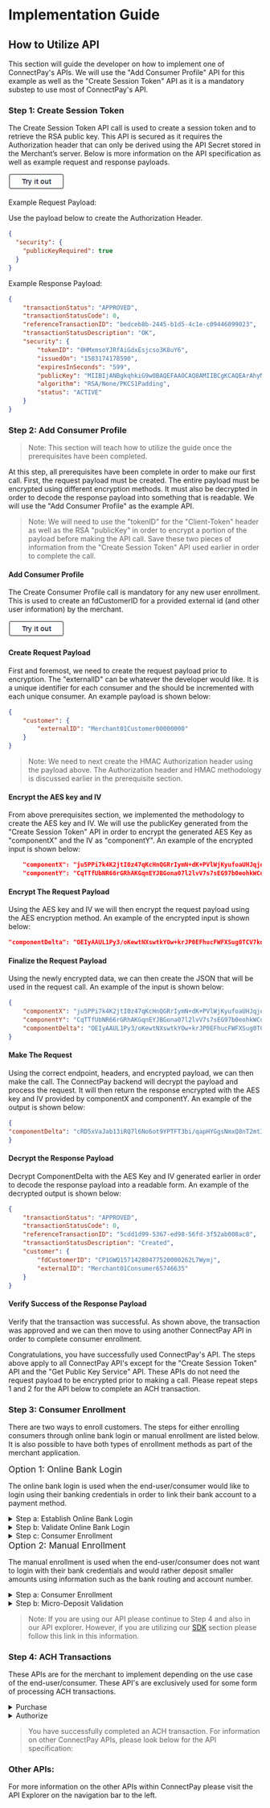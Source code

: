# Implementation Guide  

## How to Utilize API
This section will guide the developer on how to implement one of ConnectPay's APIs. We will use the "Add Consumer Profile" API for this example as well as the "Create Session Token" API as it is a mandatory substep to use most of ConnectPay's API.

###  Step 1: Create Session Token
<p>
The Create Session Token API call is used to create a session token and to retrieve the RSA public key. This API is secured as it requires the Authorization header that can only be derived using the API Secret stored in the Merchant’s server. Below is more information on the API specification as well as example request and response payloads. <p>

[![](/assets/images/button.png '')](https://qa-developer.fiserv.com/product/ConnectPay/api/?type=post&path=/security/createsessiontoken&branch=develop&version=1.0.0)


Example Request Payload:

Use the payload below to create the Authorization Header.
```json
{
  "security": {
    "publicKeyRequired": true
  }
}
```

Example Response Payload:
```json
{
    "transactionStatus": "APPROVED",
    "transactionStatusCode": 0,
    "referenceTransactionID": "bedceb8b-2445-b1d5-4c1e-c09446099023",
    "transactionStatusDescription": "OK",
    "security": {
        "tokenID": "0HMxmsoYJRfAiGdxEsjcso3K8uY6",
        "issuedOn": "1583174178590",
        "expiresInSeconds": "599",
        "publicKey": "MIIBIjANBgkqhkiG9w0BAQEFAAOCAQ8AMIIBCgKCAQEArAhyMQmqTL798rKAixN9jtnp4SFF5PVpqc/HKNprSSoaANsnpJLSTRLFMCuQIa2dcgFZM+nSPvSCGowD65/tMWBHTWfeXiSV1xWmhPdEQRocmUaRp3HoEO3RU1n5os9jQLMGEcyxopgtTvUydJSrjLWNGcC9UC50HIEBEOBqycRvqlI/oRO1oBIx8UPAe/dGKTO8Bx8f6J4Lyi5ilW0gFFYSni/Krg/fMrxu6luyGmBOr2H9zy6fv+8dLQd0LEoOAaZ/2RLfcTPnheyV7eUOvOS4DGISiQBRpXyu9Zlo1B3GbiXX8NkfCo2ByDq+6gELji7Tr+gT+zuj+5H12eQIDAQAB",
        "algorithm": "RSA/None/PKCS1Padding",
        "status": "ACTIVE"
    }
}
```
### Step 2: Add Consumer Profile
> Note: This section will teach how to utilize the guide once the prerequisites have been completed.

At this step, all prerequisites have been complete in order to make our first call. First, the request payload must be created. The entire payload must be encrypted using different encryption methods. It must also be decrypted in order to decode the response payload into something that is readable. We will use the "Add Consumer Profile" as the example API. 

> Note: We will need to use the "tokenID" for the "Client-Token" header as well as the RSA "publicKey" in order to encrypt a portion of the payload before making the API call. Save these two pieces of information from the "Create Session Token" API used earlier in order to complete the call.


#### Add Consumer Profile
The Create Consumer Profile call is mandatory for any new user enrollment. This is used to create an fdCustomerID for a provided external id (and other user information) by the merchant. <p>

[![](/assets/images/button.png '')](https://qa-developer.fiserv.com/product/ConnectPay/api/?type=post&path=/consumerprofile/add&branch=develop&version=1.0.0)

#### Create Request Payload
First and foremost, we need to create the request payload prior to encryption. The "externalID" can be whatever the developer would like. It is a unique identifier for each consumer and the should be incremented with each unique consumer. An example payload is shown below:
```json
{
    "customer": {
        "externalID": "Merchant01Customer00000000"
    }
}
```

>Note: We need to next create the HMAC Authorization header using the payload above. The Authorization header and HMAC methodology is discussed earlier in the prerequisite section.

#### Encrypt the AES key and IV
From above prerequisites section, we implemented the methodology to create the AES key and IV. We will use the publicKey generated from the "Create Session Token" API in order to encrypt the generated AES Key as "componentX" and the IV as "componentY". An example of the encrypted input is shown below:
```json
    "componentX": "ju5PPi7k4K2jtI0z47qKcHnQGRrIymN+dK+PVlWjKyufoaUHJqjqOAbjsQZ0q3sLciBkEVWm5jGbWQoGf2e9Us+yfYu8ua2hz3wOIRSymHdx8qKuoexQiKhLWnp/GAL0+TIdzb/CvNijuJkOe1XSzEoFdFjYgRNMV8LJM3G/izn48kZm9gexM/iJenJyzwFoqXJc7EcWrC3C0RlkBF5jTgZzTGCvBpxDq4pw3CjFDsGvFy5Gg26B1KRcRDctrFpLV697QAW//hWyS91NYB68S3TIo/B6/LfUjj9bOY3fM+i+5BY2oV7zbLLyvA+CKfLFRBoXtevfBJyndrUDFD0EBA==",
    "componentY": "CqTTfUbNR66rGRhAKGqnEYJBGona07l2lvV7s7sEG97b0eohkWCqcw/XhCSy2+A6rYxhhuvvQ+orjfmCzssIl4Uz+4gu3GE3lfMGeykjRuhipyV+fjnjOBcw/VDOg3IXffr4Oe/isRYTZ5gp0uht89Rpu9VXfWktKH5uEJiZdNyD9TY+xZ2Ekwc6trDjTSFPbxVNaITJGqMBFsuWXGcHvaqoo6bC7Q9r/pVsUHq5KDdoi0zuW+xBilMxk/hZE8fBifXkUZ+KGGibyHlseh/uH9U32UHgvyVSsiUjI1j44WNulRnvfN7Mi5HozJTiYbX2iGrL5QQLKkQIWQPWV37VgQ=="
```

#### Encrypt The Request Payload
Using the AES key and IV we will then encrypt the request payload using the AES encryption method. An example of the encrypted input is shown below:
```json
"componentDelta": "OEIyAAUL1Py3/oKewtNXswtkYOw+krJP0EFhucFWFXSug0TCV7kqL67Mk5PTzVqNWTAyPl0lK6ac2EBK3kxskC6WpzpJI4qSv7/9JSfQ7zAYUiKAKPobIXpHAJ7BuHSMlMkv/6UTJvdIRsgDaqfAbD5pqG5KDbRzXpzmLIpVJnGyPCkwwm+F36wGbe1ccuvzDHNL77e6XSmm2LpzO/NAGJRjMGXdLQ9XKFvjr/gK0ruO2gdqglomlvy3MG8BSvLCAYkOL1CAB4wF8ovsfpOAAV92KRdqxeMISntCc0/Fxg7fs9JILmn4ZkgiSgha1CsN"
```

#### Finalize the Request Payload
Using the newly encrypted data, we can then create the JSON that will be used in the request call. An example of the input is shown below:
```json
{
    "componentX": "ju5PPi7k4K2jtI0z47qKcHnQGRrIymN+dK+PVlWjKyufoaUHJqjqOAbjsQZ0q3sLciBkEVWm5jGbWQoGf2e9Us+yfYu8ua2hz3wOIRSymHdx8qKuoexQiKhLWnp/GAL0+TIdzb/CvNijuJkOe1XSzEoFdFjYgRNMV8LJM3G/izn48kZm9gexM/iJenJyzwFoqXJc7EcWrC3C0RlkBF5jTgZzTGCvBpxDq4pw3CjFDsGvFy5Gg26B1KRcRDctrFpLV697QAW//hWyS91NYB68S3TIo/B6/LfUjj9bOY3fM+i+5BY2oV7zbLLyvA+CKfLFRBoXtevfBJyndrUDFD0EBA==",
    "componentY": "CqTTfUbNR66rGRhAKGqnEYJBGona07l2lvV7s7sEG97b0eohkWCqcw/XhCSy2+A6rYxhhuvvQ+orjfmCzssIl4Uz+4gu3GE3lfMGeykjRuhipyV+fjnjOBcw/VDOg3IXffr4Oe/isRYTZ5gp0uht89Rpu9VXfWktKH5uEJiZdNyD9TY+xZ2Ekwc6trDjTSFPbxVNaITJGqMBFsuWXGcHvaqoo6bC7Q9r/pVsUHq5KDdoi0zuW+xBilMxk/hZE8fBifXkUZ+KGGibyHlseh/uH9U32UHgvyVSsiUjI1j44WNulRnvfN7Mi5HozJTiYbX2iGrL5QQLKkQIWQPWV37VgQ==",
    "componentDelta": "OEIyAAUL1Py3/oKewtNXswtkYOw+krJP0EFhucFWFXSug0TCV7kqL67Mk5PTzVqNWTAyPl0lK6ac2EBK3kxskC6WpzpJI4qSv7/9JSfQ7zAYUiKAKPobIXpHAJ7BuHSMlMkv/6UTJvdIRsgDaqfAbD5pqG5KDbRzXpzmLIpVJnGyPCkwwm+F36wGbe1ccuvzDHNL77e6XSmm2LpzO/NAGJRjMGXdLQ9XKFvjr/gK0ruO2gdqglomlvy3MG8BSvLCAYkOL1CAB4wF8ovsfpOAAV92KRdqxeMISntCc0/Fxg7fs9JILmn4ZkgiSgha1CsN"
}
```

#### Make The Request
Using the correct endpoint, headers, and encrypted payload, we can then make the call. The ConnectPay backend will decrypt the payload and process the request. It will then return the response encrypted with the AES key and IV provided by componentX and componentY. An example of the output is shown below:
```json
{
"componentDelta": "cRD5xVaJab13iRQ7l6No6ot9YPTFT3bi/qapHYGgsNmxQ8nT2mtIz7uLLHz5kdp5JEmDjiP1dXMNPg8jP5rIZQf/5dtMfFLq7YL7FQY/boTsd7BoJg7reDeeAk6l9+76gaSAZMIRJGYS4fhy1bgClx2jIeWo4fLlfildeHnghCU1ElR8XhFi3oyd8hU+YEpDENP5IJJMVxjnYChuFX8paVy/SAYFMESBXSTIgPi6Y/kJc/bswlxaa9Yei4GnD+Ny1laVs4HqJp32JJ+NHJIYdZr5117AY0JJxJ9oudnkK6J8oPnnXhLCBGxNCRDJG3AVLRxDnQcds/cSiwAVREHr4nn848IEsUb27wJR7SiDxVaELxme9CNZ1dB0tPYQ1wux3ymWtnUgLfVRFsHH3EeucbHv8uIc8dxcwxZReROzVS8="
}
```

#### Decrypt the Response Payload
Decrypt ComponentDelta with the AES Key and IV generated earlier in order to decode the response payload into a readable form. An example of the decrypted output is shown below:
```json
{
    "transactionStatus": "APPROVED",
    "transactionStatusCode": 0,
    "referenceTransactionID": "5cdd1d99-5367-ed98-56fd-3f52ab008ac8",
    "transactionStatusDescription": "Created",
    "customer": {
        "fdCustomerID": "CP1GWQ15714280477520000262L7Wymj",
        "externalID": "Merchant01Consumer65746635"
    }
}
```

#### Verify Success of the Response Payload
Verify that the transaction was successful. As shown above, the transaction was approved and we can then move to using another ConnectPay API in order to complete consumer enrollment.

Congratulations, you have successfully used ConnectPay's API. The steps above apply to all ConnectPay API's except for the "Create Session Token" API and the "Get Public Key Service" API. These APIs do not need the request payload to be encrypted prior to making a call. Please repeat steps 1 and 2 for the API below to complete an ACH transaction.

### Step 3: Consumer Enrollment
There are two ways to enroll customers. The steps for either enrolling consumers through online bank login or manual enrollment are listed below. It is also possible to have both types of enrollment methods as part of the merchant application.

<!--
type: tab
titles: Online Bank Login, Manual Enrollment
-->

<span style="font-size: 1.25em; color: var(--bs-heading-color)">
Option 1: Online Bank Login
</span>

The online bank login is used when the end-user/consumer would like to login using their banking credentials in order to link their bank account to a payment method.
<details>
<summary>Step a: Establish Online Bank Login</summary>
<br>
Use this as the first step in online bank login process. The output from this service needs to be passed to online bank login processor to initiate the bank login IFRAME.<p>

[![](/assets/images/button.png '')](https://qa-developer.fiserv.com/product/ConnectPay/api/?type=post&path=/onlinebanklogin/establish&branch=develop&version=1.0.0)
</details>

<details>
<summary>Step b: Validate Online Bank Login</summary>
<br>
Use this method to after consumer has completed bank selection process, to pull all consumer information available on bank records to be displayed on consumer’s screen Consumer can view and edit the enrollment form prepopulated with the data from above step. Bank information is the only set of fields which should be not editable. <p>

[![](/assets/images/button.png '')](https://qa-developer.fiserv.com/product/ConnectPay/api/?type=post&path=/onlinebanklogin/validate&branch=develop&version=1.0.0)
</details>
<details>
<summary>Step c: Consumer Enrollment</summary>
<br>
The Consumer Enrollment call is for any new consumer enrollment purpose. This is used to perform a ConnectPay enrollment process for a provided consumer details payload. This API is secured, as it requires the Authorization header that can only be derived using the API Secret stored in the Merchant’s web server. <p>

[![](/assets/images/button.png '')](https://qa-developer.fiserv.com/product/ConnectPay/api/?type=post&path=/consumerprofile/enrollment&branch=develop&version=1.0.0)
</details>

<!--
type: tab
-->

<span style="font-size: 1.25em; color: var(--bs-heading-color)">
Option 2: Manual Enrollment
</span>

The manual enrollment is used when the end-user/consumer does not want to login with their bank credentials and would rather deposit smaller amounts using information such as the bank routing and account number.
<details>
<summary>Step a: Consumer Enrollment</summary>
<br>
The Consumer Enrollment call is for any new consumer enrollment purpose. This is used to perform a ConnectPay enrollment process for a provided consumer details payload. This API is secured, as it requires the Authorization header that can only be derived using the API Secret stored in the Merchant’s web server. <p>

[![](/assets/images/button.png '')](https://qa-developer.fiserv.com/product/ConnectPay/api/?type=post&path=/consumerprofile/enrollment&branch=develop&version=1.0.0)
</details>

<details>
<summary>Step b: Micro-Deposit Validation</summary>
<br>
Use this method to complete micro deposit validation to authenticate your bank account after a manual enrollment.ConnectPayAPI Direct Integration Guide. Kindly note it might take a few days for the micro deposits to appear on your bank account. Once bank account is successfully authenticated, the ACH payment option gets activated for transaction. For MAS to ConnectPayAPI Server call, MAS needs to pass the `fdAccountID` in payload request. <p>

[![](/assets/images/button.png '')]()
</details>

<!-- type: tab-end -->

>Note: If you are using our API please continue to Step 4 and also in our API explorer. However, if you are utilizing our [SDK](https://qa-developer.fiserv.com/product/ConnectPay/docs/?path=docs/sdkimplementationguide.md&branch=develop) section please follow this link in this information.

### Step 4: ACH Transactions
These APIs are for the merchant to implement depending on the use case of the end-user/consumer. These API's are exclusively used for some form of processing ACH transactions.
<details>
<summary>Purchase</summary>
<br>
Merchants who want to process ACH Transactions through FirstAPI must make server-to-server calls and pass necessary encrypted payload as required for that particular case. Use this to initiate purchase/sale transaction request where final amount is known. <p>

[![](/assets/images/button.png '')](https://qa-developer.fiserv.com/product/ConnectPay/api/?type=post&path=/transaction/purchase&branch=develop&version=1.0.0)
</details>

<details>
<summary>Authorize</summary>
<br>
Merchants who want to process ACH Transactions through FirstAPI must make server-to-server calls and pass necessary encrypted payload as required for that particular case. Use this to initiate purchase/sale transaction request where final amount is known. <p>

[![](/assets/images/button.png '')](https://qa-developer.fiserv.com/product/ConnectPay/api/?type=post&path=/transaction/authorize&branch=develop&version=1.0.0)
</details>

>You have successfully completed an ACH transaction. For information on other ConnectPay APIs, please look below for the API specification:

### Other APIs:
For more information on the other APIs within ConnectPay please visit the API Explorer on the navigation bar to the left.

